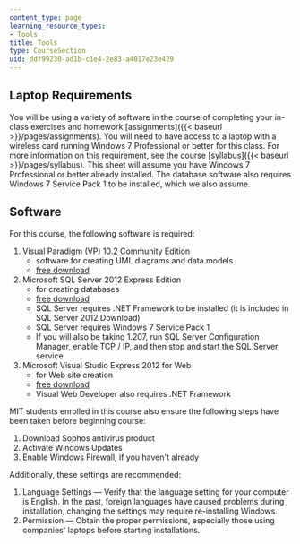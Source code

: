 ```yaml
---
content_type: page
learning_resource_types:
- Tools
title: Tools
type: CourseSection
uid: ddf99230-ad1b-c1e4-2e83-a4017e23e429
---
```


Laptop Requirements
-------------------

You will be using a variety of software in the course of completing your in-class exercises and homework [assignments]({{< baseurl >}}/pages/assignments). You will need to have access to a laptop with a wireless card running Windows 7 Professional or better for this class. For more information on this requirement, see the course [syllabus]({{< baseurl >}}/pages/syllabus). This sheet will assume you have Windows 7 Professional or better already installed. The database software also requires Windows 7 Service Pack 1 to be installed, which we also assume.

Software
--------

For this course, the following software is required:

1.  Visual Paradigm (VP) 10.2 Community Edition
    *   software for creating UML diagrams and data models
    *   [free download](http://www.visual-paradigm.com/download/vpuml.jsp?edition=ce)
2.  Microsoft SQL Server 2012 Express Edition
    *   for creating databases
    *   [free download](http://www.microsoft.com/en-us/download/details.aspx?id=29062)
    *   SQL Server requires .NET Framework to be installed (it is included in SQL Server 2012 Download)
    *   SQL Server requires Windows 7 Service Pack 1
    *   If you will also be taking 1.207, run SQL Server Configuration Manager, enable TCP / IP, and then stop and start the SQL Server service
3.  Microsoft Visual Studio Express 2012 for Web
    *   for Web site creation
    *   [free download](https://www.microsoft.com/en-in/download/details.aspx?id=34675)
    *   Visual Web Developer also requires .NET Framework

MIT students enrolled in this course also ensure the following steps have been taken before beginning course:

1.  Download Sophos antivirus product
2.  Activate Windows Updates
3.  Enable Windows Firewall, if you haven't already

Additionally, these settings are recommended:

1.  Language Settings — Verify that the language setting for your computer is English. In the past, foreign languages have caused problems during installation, changing the settings may require re-installing Windows.
2.  Permission — Obtain the proper permissions, especially those using companies' laptops before starting installations.